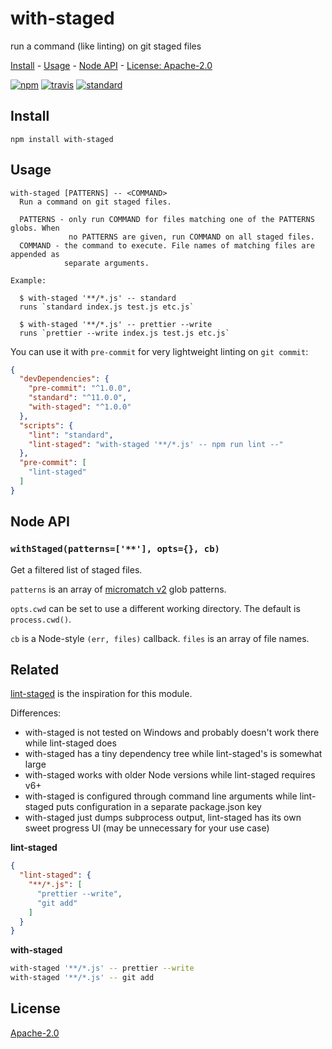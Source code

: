# with-staged

run a command (like linting) on git staged files

[Install](#install) - [Usage](#usage) - [Node API](#node-api) - [License: Apache-2.0](#license)

[![npm][npm-image]][npm-url]
[![travis][travis-image]][travis-url]
[![standard][standard-image]][standard-url]

[npm-image]: https://img.shields.io/npm/v/with-staged.svg?style=flat-square
[npm-url]: https://www.npmjs.com/package/with-staged
[travis-image]: https://img.shields.io/travis/goto-bus-stop/with-staged.svg?style=flat-square
[travis-url]: https://travis-ci.org/goto-bus-stop/with-staged
[standard-image]: https://img.shields.io/badge/code%20style-standard-brightgreen.svg?style=flat-square
[standard-url]: http://npm.im/standard

## Install

```
npm install with-staged
```

## Usage

```
with-staged [PATTERNS] -- <COMMAND>
  Run a command on git staged files.

  PATTERNS - only run COMMAND for files matching one of the PATTERNS globs. When
             no PATTERNS are given, run COMMAND on all staged files.
  COMMAND - the command to execute. File names of matching files are appended as
            separate arguments.

Example:

  $ with-staged '**/*.js' -- standard
  runs `standard index.js test.js etc.js`

  $ with-staged '**/*.js' -- prettier --write
  runs `prettier --write index.js test.js etc.js`
```

You can use it with `pre-commit` for very lightweight linting on `git commit`:

```json
{
  "devDependencies": {
    "pre-commit": "^1.0.0",
    "standard": "^11.0.0",
    "with-staged": "^1.0.0"
  },
  "scripts": {
    "lint": "standard",
    "lint-staged": "with-staged '**/*.js' -- npm run lint --"
  },
  "pre-commit": [
    "lint-staged"
  ]
}
```

## Node API

### `withStaged(patterns=['**'], opts={}, cb)`

Get a filtered list of staged files.

`patterns` is an array of [micromatch v2](https://github.com/micromatch/micromatch/tree/2.3.11) glob patterns.

`opts.cwd` can be set to use a different working directory. The default is `process.cwd()`.

`cb` is a Node-style `(err, files)` callback. `files` is an array of file names.

## Related

[lint-staged](https://github.com/okonet/lint-staged) is the inspiration for this module.

Differences:
- with-staged is not tested on Windows and probably doesn't work there while lint-staged does
- with-staged has a tiny dependency tree while lint-staged's is somewhat large
- with-staged works with older Node versions while lint-staged requires v6+
- with-staged is configured through command line arguments while lint-staged puts configuration in a separate package.json key
- with-staged just dumps subprocess output, lint-staged has its own sweet progress UI (may be unnecessary for your use case)

**lint-staged**

```json
{
  "lint-staged": {
    "**/*.js": [
      "prettier --write",
      "git add"
    ]
  }
}
```

**with-staged**

```bash
with-staged '**/*.js' -- prettier --write
with-staged '**/*.js' -- git add
```

## License

[Apache-2.0](LICENSE.md)
